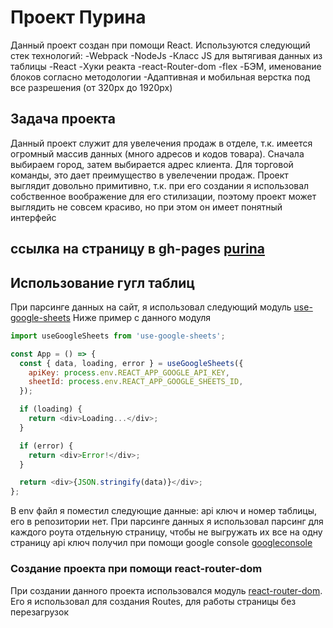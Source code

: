 # Проект Пурина

Данный проект создан при помощи React.
Используются следующий стек технологий:
-Webpack
-NodeJs
-Класс JS для вытягивая данных из таблицы
-React
-Хуки реакта
-react-Router-dom
-flex
-БЭМ, именование блоков согласно методологии
-Адаптивная и мобильная верстка под все разрешения (от 320px до 1920px)

## Задача проекта
Данный проект служит для увелечения продаж в отделе, т.к. имеется огромный массив данных (много адресов и кодов товара). Сначала выбираем город, затем выбирается адрес клиента. Для торговой команды, это дает преимущество в увелечении продаж. Проект выглядит довольно примитивно, т.к. при его создании я использовал собственное воображение для его стилизации, поэтому проект может выглядить не совсем красиво, но при этом он имеет понятный интерфейс

## ссылка на страницу в gh-pages [purina](https://tanasov49.github.io/purina-react/)

## Использование гугл таблиц

При парсинге данных на сайт, я использовал следующий модуль [use-google-sheets](https://www.npmjs.com/package/use-google-sheets)
Ниже пример с данного модуля
```js
import useGoogleSheets from 'use-google-sheets';

const App = () => {
  const { data, loading, error } = useGoogleSheets({
    apiKey: process.env.REACT_APP_GOOGLE_API_KEY,
    sheetId: process.env.REACT_APP_GOOGLE_SHEETS_ID,
  });

  if (loading) {
    return <div>Loading...</div>;
  }

  if (error) {
    return <div>Error!</div>;
  }

  return <div>{JSON.stringify(data)}</div>;
};
```

В env файл я поместил следующие данные: api ключ и номер таблицы, его в репозитории нет.
При парсинге данных я использовал парсинг для каждого роута отдельную страницу, чтобы не выгружать их все на одну страницу
api ключ получил при помощи google console [googleconsole](https://console.cloud.google.com/)

### Создание проекта при помощи react-router-dom

При создании данного проекта использовался модуль [react-router-dom](https://reactrouter.com/). Его я использовал для создания Routes, для работы страницы без перезагрузок

